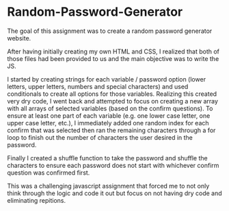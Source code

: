 # Random-Password-Generator
The goal of this assignment was to create a random password generator website.

After having initially creating my own HTML and CSS, I realized that both of those files had been provided to us and the main objective was to write the JS.

I started by creating strings for each variable / password option (lower letters, upper letters, numbers and special characters) and used conditionals to create all options for those variables.
Realizing this created very dry code, I went back and attempted to focus on creating a new array with all arrays of selected variables (based on the confirm questions).
To ensure at least one part of each variable (e.g. one lower case letter, one upper case letter, etc.), I immediately added one random index for each confirm that was selected then ran the remaining characters through a for loop to finish out the number of characters the user desired in the password.

Finally I created a shuffle function to take the password and shuffle the characters to ensure each password does not start with whichever confirm question was confirmed first.

This was a challenging javascript assignment that forced me to not only think through the logic and code it out but focus on not having dry code and eliminating repitions.